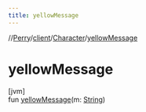 ```yaml
---
title: yellowMessage
---
```

//[Perry](../../../index.html)/[client](../index.html)/[Character](index.html)/[yellowMessage](yellow-message.html)



# yellowMessage



[jvm]\
fun [yellowMessage](yellow-message.html)(m: [String](https://kotlinlang.org/api/latest/jvm/stdlib/kotlin/-string/index.html))




